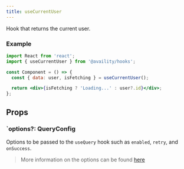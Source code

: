 ```yaml
---
title: useCurrentUser
---
```


Hook that returns the current user.

### Example

```jsx
import React from 'react';
import { useCurrentUser } from '@availity/hooks';

const Component = () => {
  const { data: user, isFetching } = useCurrentUser();

  return <div>{isFetching ? 'Loading...' : user?.id}</div>;
};
```

## Props

### `options?: QueryConfig

Options to be passed to the `useQuery` hook such as `enabled`, `retry`, and `onSuccess`.

> More information on the options can be found [here](https://react-query.tanstack.com/docs/api/#usequery)
